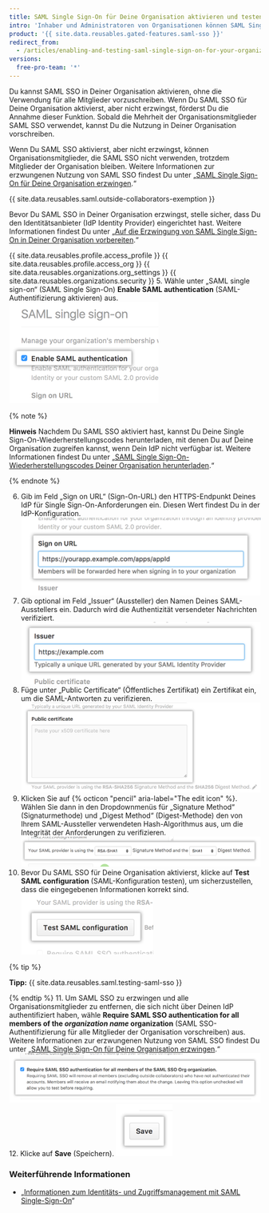 ```yaml
---
title: SAML Single Sign-On für Deine Organisation aktivieren und testen
intro: 'Inhaber und Administratoren von Organisationen können SAML Single-Sign-On aktivieren, um eine zusätzliche Sicherheitsebene für die Organisation zu schaffen.'
product: '{{ site.data.reusables.gated-features.saml-sso }}'
redirect_from:
  - /articles/enabling-and-testing-saml-single-sign-on-for-your-organization
versions:
  free-pro-team: '*'
---
```


Du kannst SAML SSO in Deiner Organisation aktivieren, ohne die Verwendung für alle Mitglieder vorzuschreiben. Wenn Du SAML SSO für Deine Organisation aktivierst, aber nicht erzwingst, förderst Du die Annahme dieser Funktion. Sobald die Mehrheit der Organisationsmitglieder SAML SSO verwendet, kannst Du die Nutzung in Deiner Organisation vorschreiben.

Wenn Du SAML SSO aktivierst, aber nicht erzwingst, können Organisationsmitglieder, die SAML SSO nicht verwenden, trotzdem Mitglieder der Organisation bleiben. Weitere Informationen zur erzwungenen Nutzung von SAML SSO findest Du unter „[SAML Single Sign-On für Deine Organisation erzwingen](/articles/enforcing-saml-single-sign-on-for-your-organization).“

{{ site.data.reusables.saml.outside-collaborators-exemption }}

Bevor Du SAML SSO in Deiner Organisation erzwingst, stelle sicher, dass Du den Identitätsanbieter (IdP Identity Provider) eingerichtet hast. Weitere Informationen findest Du unter „[Auf die Erzwingung von SAML Single Sign-On in Deiner Organisation vorbereiten](/articles/preparing-to-enforce-saml-single-sign-on-in-your-organization).“

{{ site.data.reusables.profile.access_profile }}
{{ site.data.reusables.profile.access_org }}
{{ site.data.reusables.organizations.org_settings }}
{{ site.data.reusables.organizations.security }}
5. Wähle unter „SAML single sign-on“ (SAML Single Sign-On) **Enable SAML authentication** (SAML-Authentifizierung aktivieren) aus. ![Kontrollkästchen zum Aktivieren von SAML SSO](/assets/images/help/saml/saml_enable.png)

  {% note %}

  **Hinweis** Nachdem Du SAML SSO aktiviert hast, kannst Du Deine Single Sign-On-Wiederherstellungscodes herunterladen, mit denen Du auf Deine Organisation zugreifen kannst, wenn Dein IdP nicht verfügbar ist. Weitere Informationen findest Du unter „[SAML Single Sign-On-Wiederherstellungscodes Deiner Organisation herunterladen](/articles/downloading-your-organization-s-saml-single-sign-on-recovery-codes).“

  {% endnote %}

6. Gib im Feld „Sign on URL“ (Sign-On-URL) den HTTPS-Endpunkt Deines IdP für Single Sign-On-Anforderungen ein. Diesen Wert findest Du in der IdP-Konfiguration. ![Feld für die URL, auf die Mitglieder bei der Anmeldung weitergeleitet werden](/assets/images/help/saml/saml_sign_on_url.png)
7. Gib optional im Feld „Issuer“ (Aussteller) den Namen Deines SAML-Ausstellers ein. Dadurch wird die Authentizität versendeter Nachrichten verifiziert. ![Feld für den Namen des SAML-Ausstellers](/assets/images/help/saml/saml_issuer.png)
8. Füge unter „Public Certificate“ (Öffentliches Zertifikat) ein Zertifikat ein, um die SAML-Antworten zu verifizieren. ![Feld für das öffentliche Zertifikat des Identity Providers](/assets/images/help/saml/saml_public_certificate.png)
9. Klicken Sie auf {% octicon "pencil" aria-label="The edit icon" %}. Wählen Sie dann in den Dropdownmenüs für „Signature Method“ (Signaturmethode) und „Digest Method“ (Digest-Methode) den von Ihrem SAML-Aussteller verwendeten Hash-Algorithmus aus, um die Integrität der Anforderungen zu verifizieren. ![Dropdownmenüs für die Hash-Algorithmen für die Signaturmethode und Digest-Methode, die Dein SAML-Aussteller verwendet](/assets/images/help/saml/saml_hashing_method.png)
10. Bevor Du SAML SSO für Deine Organisation aktivierst, klicke auf **Test SAML configuration** (SAML-Konfiguration testen), um sicherzustellen, dass die eingegebenen Informationen korrekt sind. ![Schaltfläche zum Testen der SAML-Konfiguration vor dem Erzwingen](/assets/images/help/saml/saml_test.png)

  {% tip %}

  **Tipp:** {{ site.data.reusables.saml.testing-saml-sso }}

  {% endtip %}
11. Um SAML SSO zu erzwingen und alle Organisationsmitglieder zu entfernen, die sich nicht über Deinen IdP authentifiziert haben, wähle **Require SAML SSO authentication for all members of the _organization name_ organization** (SAML SSO-Authentifizierung für alle Mitglieder der Organisation vorschreiben) aus. Weitere Informationen zur erzwungenen Nutzung von SAML SSO findest Du unter „[SAML Single Sign-On für Deine Organisation erzwingen](/articles/enforcing-saml-single-sign-on-for-your-organization).“ ![Kontrollkästchen, um SAML SSO für Deine Organisation vorzuschreiben ](/assets/images/help/saml/saml_require_saml_sso.png)
12. Klicke auf **Save** (Speichern). ![Schaltfläche zum Speichern der SAML SSO-Einstellungen](/assets/images/help/saml/saml_save.png)

### Weiterführende Informationen

- „[Informationen zum Identitäts- und Zugriffsmanagement mit SAML Single-Sign-On](/articles/about-identity-and-access-management-with-saml-single-sign-on)“
